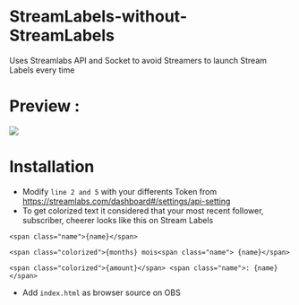 # StreamLabels-without-StreamLabels
Uses Streamlabs API and Socket to avoid Streamers to launch Stream Labels every time

# Preview : 
![](https://github.com/Zalatis/StreamLabels-without-StreamLabels/raw/main/Preview/preview.gif?raw=true)

# Installation
- Modify `line 2 and 5` with your differents Token from https://streamlabs.com/dashboard#/settings/api-setting
- To get colorized text it considered that your most recent follower, subscriber, cheerer looks like this on Stream Labels 

`<span class="name">{name}</span>`

`<span class="colorized">{months} mois<span class="name"> {name}</span>`

`<span class="colorized">{amount}</span> <span class="name">: {name}</span>`

- Add `index.html` as browser source on OBS
